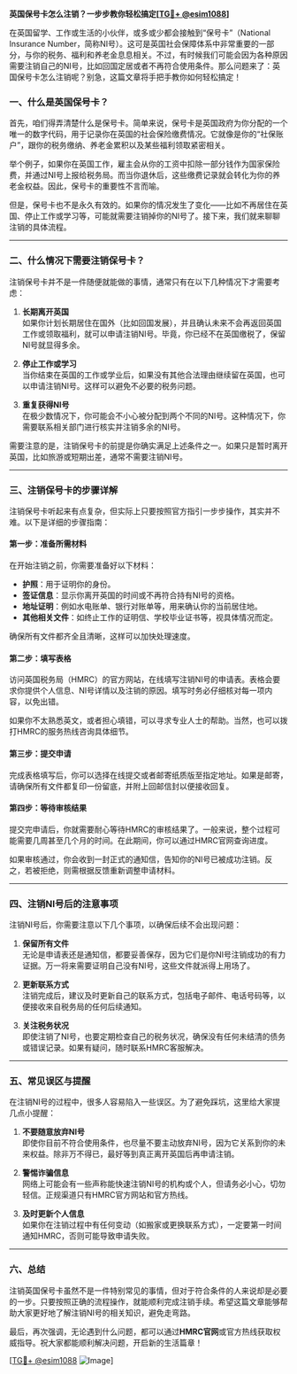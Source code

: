 **英国保号卡怎么注销？一步步教你轻松搞定[[TG💪+ @esim1088](https://t.me/s/esim1088)]**

在英国留学、工作或生活的小伙伴，或多或少都会接触到“保号卡”（National Insurance Number，简称NI号）。这可是英国社会保障体系中非常重要的一部分，与你的税务、福利和养老金息息相关。不过，有时候我们可能会因为各种原因需要注销自己的NI号，比如回国定居或者不再符合使用条件。那么问题来了：英国保号卡怎么注销呢？别急，这篇文章将手把手教你如何轻松搞定！

### 一、什么是英国保号卡？

首先，咱们得弄清楚什么是保号卡。简单来说，保号卡是英国政府为你分配的一个唯一的数字代码，用于记录你在英国的社会保险缴费情况。它就像是你的“社保账户”，跟你的税务缴纳、养老金累积以及某些福利领取紧密相关。

举个例子，如果你在英国工作，雇主会从你的工资中扣除一部分钱作为国家保险费，并通过NI号上报给税务局。而当你退休后，这些缴费记录就会转化为你的养老金权益。因此，保号卡的重要性不言而喻。

但是，保号卡也不是永久有效的。如果你的情况发生了变化——比如不再居住在英国、停止工作或学习等，可能就需要注销掉你的NI号了。接下来，我们就来聊聊注销的具体流程。

---

### 二、什么情况下需要注销保号卡？

注销保号卡并不是一件随便就能做的事情，通常只有在以下几种情况下才需要考虑：

1. **长期离开英国**  
   如果你计划长期居住在国外（比如回国发展），并且确认未来不会再返回英国工作或领取福利，就可以申请注销NI号。毕竟，你已经不在英国缴税了，保留NI号就显得多余。

2. **停止工作或学习**  
   当你结束在英国的工作或学业后，如果没有其他合法理由继续留在英国，也可以申请注销NI号。这样可以避免不必要的税务问题。

3. **重复获得NI号**  
   在极少数情况下，你可能会不小心被分配到两个不同的NI号。这种情况下，你需要联系相关部门进行核实并注销多余的NI号。

需要注意的是，注销保号卡的前提是你确实满足上述条件之一。如果只是暂时离开英国，比如旅游或短期出差，通常不需要注销NI号。

---

### 三、注销保号卡的步骤详解

注销保号卡听起来有点复杂，但实际上只要按照官方指引一步步操作，其实并不难。以下是详细的步骤指南：

#### 第一步：准备所需材料
在开始注销之前，你需要准备好以下材料：
- **护照**：用于证明你的身份。
- **签证信息**：显示你离开英国的时间或不再符合持有NI号的资格。
- **地址证明**：例如水电账单、银行对账单等，用来确认你的当前居住地。
- **其他相关文件**：如终止工作的证明信、学校毕业证书等，视具体情况而定。

确保所有文件都齐全且清晰，这样可以加快处理速度。

#### 第二步：填写表格
访问英国税务局（HMRC）的官方网站，在线填写注销NI号的申请表。表格会要求你提供个人信息、NI号详情以及注销的原因。填写时务必仔细核对每一项内容，以免出错。

如果你不太熟悉英文，或者担心填错，可以寻求专业人士的帮助。当然，也可以拨打HMRC的服务热线咨询具体细节。

#### 第三步：提交申请
完成表格填写后，你可以选择在线提交或者邮寄纸质版至指定地址。如果是邮寄，请确保所有文件都复印一份留底，并附上回邮信封以便接收回复。

#### 第四步：等待审核结果
提交完申请后，你就需要耐心等待HMRC的审核结果了。一般来说，整个过程可能需要几周甚至几个月的时间。在此期间，你可以通过HMRC官网查询进度。

如果审核通过，你会收到一封正式的通知信，告知你的NI号已被成功注销。反之，若被拒绝，则需根据反馈重新调整申请材料。

---

### 四、注销NI号后的注意事项

注销NI号后，你需要注意以下几个事项，以确保后续不会出现问题：

1. **保留所有文件**  
   无论是申请表还是通知信，都要妥善保存，因为它们是你NI号注销成功的有力证据。万一将来需要证明自己没有NI号，这些文件就派得上用场了。

2. **更新联系方式**  
   注销完成后，建议及时更新自己的联系方式，包括电子邮件、电话号码等，以便接收来自税务局的任何后续通知。

3. **关注税务状况**  
   即使注销了NI号，也要定期检查自己的税务状况，确保没有任何未结清的债务或错误记录。如果有疑问，随时联系HMRC客服解决。

---

### 五、常见误区与提醒

在注销NI号的过程中，很多人容易陷入一些误区。为了避免踩坑，这里给大家提几点小提醒：

1. **不要随意放弃NI号**  
   即使你目前不符合使用条件，也尽量不要主动放弃NI号，因为它关系到你的未来权益。除非万不得已，最好等到真正离开英国后再申请注销。

2. **警惕诈骗信息**  
   网络上可能会有一些声称能快速注销NI号的机构或个人，但请务必小心，切勿轻信。正规渠道只有HMRC官方网站和官方热线。

3. **及时更新个人信息**  
   如果你在注销过程中有任何变动（如搬家或更换联系方式），一定要第一时间通知HMRC，否则可能导致申请失败。

---

### 六、总结

注销英国保号卡虽然不是一件特别常见的事情，但对于符合条件的人来说却是必要的一步。只要按照正确的流程操作，就能顺利完成注销手续。希望这篇文章能够帮助大家更好地了解注销NI号的相关知识，避免走弯路。

最后，再次强调，无论遇到什么问题，都可以通过**HMRC官网**或官方热线获取权威指导。祝大家都能顺利解决问题，开启新的生活篇章！

[[TG💪+ @esim1088](https://t.me/s/esim1088) ![Image](https://i.postimg.cc/4NQfJmqS/Snipaste-2025-05-13-00-14-12.png)]